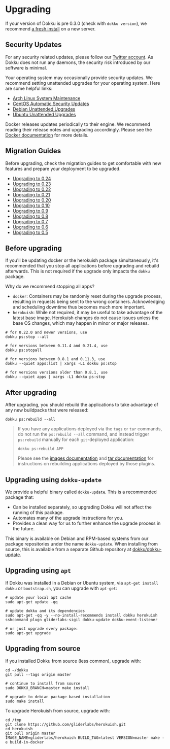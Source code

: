 # Upgrading

If your version of Dokku is pre 0.3.0 (check with `dokku version`), we recommend [a fresh install](/docs/getting-started/installation.md) on a new server.

## Security Updates

For any security related updates, please follow our [Twitter account](https://twitter.com/dokku). As Dokku does not run any daemons, the security risk introduced by our software is minimal.

Your operating system may occasionally provide security updates. We recommend setting unattended upgrades for your operating system. Here are some helpful links:

- [Arch Linux System Maintenance](https://wiki.archlinux.org/index.php/System_maintenance)
- [CentOS Automatic Security Updates](https://serversforhackers.com/c/automatic-security-updates-centos)
- [Debian Unattended Upgrades](https://wiki.debian.org/UnattendedUpgrades)
- [Ubuntu Unattended Upgrades](https://help.ubuntu.com/community/AutomaticSecurityUpdates)

Docker releases updates periodically to their engine. We recommend reading their release notes and upgrading accordingly. Please see the [Docker documentation](https://docs.docker.com/) for more details.

## Migration Guides

Before upgrading, check the migration guides to get comfortable with new features and prepare your deployment to be upgraded.

- [Upgrading to 0.24](/docs/appendices/0.24.0-migration-guide.md)
- [Upgrading to 0.23](/docs/appendices/0.23.0-migration-guide.md)
- [Upgrading to 0.22](/docs/appendices/0.22.0-migration-guide.md)
- [Upgrading to 0.21](/docs/appendices/0.21.0-migration-guide.md)
- [Upgrading to 0.20](/docs/appendices/0.20.0-migration-guide.md)
- [Upgrading to 0.10](/docs/appendices/0.10.0-migration-guide.md)
- [Upgrading to 0.9](/docs/appendices/0.9.0-migration-guide.md)
- [Upgrading to 0.8](/docs/appendices/0.8.0-migration-guide.md)
- [Upgrading to 0.7](/docs/appendices/0.7.0-migration-guide.md)
- [Upgrading to 0.6](/docs/appendices/0.6.0-migration-guide.md)
- [Upgrading to 0.5](/docs/appendices/0.5.0-migration-guide.md)

## Before upgrading

If you'll be updating docker or the herokuish package simultaneously, it's recommended
that you stop all applications before upgrading and rebuild afterwards. This is not
required if the upgrade only impacts the `dokku` package.

Why do we recommend stopping all apps?

- `docker`: Containers may be randomly reset during the upgrade process, resulting in
  requests being sent to the wrong containers. Acknowledging and scheduling downtime
  thus becomes much more important.
- `herokuish`: While not required, it may be useful to take advantage of the latest
  base image. Herokuish changes do not cause issues unless the base OS changes, which
  may happen in minor or major releases.

```shell
# for 0.22.0 and newer versions, use
dokku ps:stop --all

# for versions between 0.11.4 and 0.21.4, use
dokku ps:stopall

# for versions between 0.8.1 and 0.11.3, use
dokku --quiet apps:list | xargs -L1 dokku ps:stop

# for versions versions older than 0.8.1, use
dokku --quiet apps | xargs -L1 dokku ps:stop
```

## After upgrading

After upgrading, you should rebuild the applications to take advantage of any
new buildpacks that were released:

```shell
dokku ps:rebuild --all
```

> If you have any applications deployed via the `tags` or `tar` commands, do not run the `ps:rebuild --all` command,
> and instead trigger `ps:rebuild` manually for each `git`-deployed application:
>
> ```
> dokku ps:rebuild APP
> ```
>
> Please see the [images documentation](/docs/deployment/methods/images.md) and [tar documentation](/docs/deployment/methods/tar.md)
> for instructions on rebuilding applications deployed by those plugins.

## Upgrading using `dokku-update`

We provide a helpful binary called `dokku-update`. This is a recommended package that:

- Can be installed separately, so upgrading Dokku will not affect the running of this package.
- Automates many of the upgrade instructions for you.
- Provides a clean way for us to further enhance the upgrade process in the future.

This binary is available on Debian and RPM-based systems from our package repositories under the name `dokku-update`. When installing from source,
this is available from a separate Github repository at [dokku/dokku-update](https://github.com/dokku/dokku-update).

## Upgrading using `apt`

If Dokku was installed in a Debian or Ubuntu system, via `apt-get install dokku` or `bootstrap.sh`, you can upgrade with `apt-get`:

```shell
# update your local apt cache
sudo apt-get update -qq

# update dokku and its dependencies
sudo apt-get -qq -y --no-install-recommends install dokku herokuish sshcommand plugn gliderlabs-sigil dokku-update dokku-event-listener

# or just upgrade every package:
sudo apt-get upgrade
```

## Upgrading from source

If you installed Dokku from source (less common), upgrade with:

```shell
cd ~/dokku
git pull --tags origin master

# continue to install from source
sudo DOKKU_BRANCH=master make install

# upgrade to debian package-based installation
sudo make install
```

To upgrade Herokuish from source, upgrade with:

```shell
cd /tmp
git clone https://github.com/gliderlabs/herokuish.git
cd herokuish
git pull origin master
IMAGE_NAME=gliderlabs/herokuish BUILD_TAG=latest VERSION=master make -e build-in-docker
```

